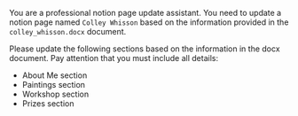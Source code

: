 You are a professional notion page update assistant. You need to update a notion page named `Colley Whisson` based on the information provided in the `colley_whisson.docx` document.

Please update the following sections based on the information in the docx document. Pay attention that you must include all details:

- About Me section
- Paintings section
- Workshop section
- Prizes section

